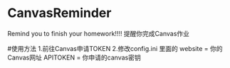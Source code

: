 # CanvasReminder
 Remind you to finish your homework!!!! 提醒你完成Canvas作业
 
 #使用方法
 1.前往Canvas申请TOKEN
 2.修改config.ini 里面的
 website = 你的Canvas网址
 APITOKEN = 你申请的canvas密钥
